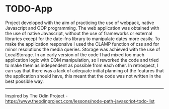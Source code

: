 # TODO-App

Project developed with the aim of practicing the use of webpack, native Javascript and OOP programming. The web application was obtained with the use of native Javascript, without the use of frameworks or external libraries except for the date-fns library to manipulate dates more easily. To make the application responsive I used the CLAMP function of css and for minor resolutions the media queries. Storage was achieved with the use of LocalStorage. In an early version of the code I had mixed too much application logic with DOM manipulation, so I reworked the code and tried to make them as independent as possible from each other. In retrospect, I can say that there was a lack of adequate initial planning of the features that the application should have, this meant that the code was not written in the best possible way. 

----
Inspired by The Odin Project - https://www.theodinproject.com/lessons/node-path-javascript-todo-list